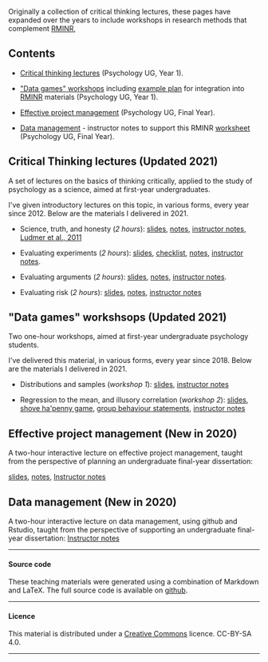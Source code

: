 
Originally a collection of critical thinking lectures, these pages have expanded over the years to include workshops in research methods that complement [RMINR](https://www.andywills.ingo/rminr/),

## Contents

- [Critical thinking lectures](#ct-lectures) (Psychology UG, Year 1).

- ["Data games" workshops](#ct-workshops) including [example plan](psyc411tara.md) for integration into [RMINR](https://andywills.info/rminr) materials (Psychology UG, Year 1).

- [Effective project management](#effective-project) (Psychology UG, Final Year).

- [Data management](#data-management) - instructor notes to support this RMINR [worksheet](https://www.andywills.info/rminr/data-github.html) (Psychology UG, Final Year).

<a name="ct-lectures"></a>

## Critical Thinking lectures (Updated 2021)

A set of lectures on the basics of thinking critically, applied to the study of
psychology as a science, aimed at first-year undergraduates. 

I've given introductory lectures on this topic, in various forms, every year
since 2012. Below are the materials I delivered in 2021.

- Science, truth, and honesty (_2 hours_):
   [slides](ScienceTruthHonestyInteract.pdf),
   [notes](ScienceTruthHonestyNotesInteract.html),
   [instructor notes](ScienceTruthHonestyInstructorInteract.html),
   [Ludmer et al., 2011](https://core.ac.uk/download/pdf/82103595.pdf)

- Evaluating experiments (_2 hours_):
   [slides](EvaluatingExperimentsInteract.pdf), 
   [checklist](ExperimentChecklist.md),
   [notes](EvaluatingExperimentsInteractNotes.md), 
   [instructor notes](EvaluatingExperimentsInstructorInteract.md).

- Evaluating arguments (_2 hours_):
   [slides](EvaluatingArgumentsInteract.pdf), 
   [notes](EvaluatingArgumentsInteractNotes.md), 
   [instructor notes](EvaluatingArgumentsInteractInstruct.md).

- Evaluating risk (_2 hours_): [slides](EvaluatingRiskInteract.pdf),
   [notes](EvaluatingRiskInteractNotes.html),
   [instructor notes](EvaluatingRiskInteractInstruct.md)

<a name="ct-workshops"></a>

## "Data games" workshsops (Updated 2021)

Two one-hour workshops, aimed at first-year undergraduate psychology students.

I've delivered this material, in various forms, every year since 2018. Below
are the materials I delivered in 2021.

- Distributions and samples (_workshop 1_):
       [slides](distributions-samples.pdf),
       [instructor notes](distributions-samples.html)

- Regression to the mean, and illusory correlation (_workshop 2_):
       [slides](regress-corr.pdf), 
       [shove ha'penny game](http://www.psy.plymouth.ac.uk/labplus/lp411ShoveHapenny/default.html), 
       [group behaviour statements](irr-corr.html), 
       [instructor notes](regress-corr.html)

<a name="effective-project"></a>

## Effective project management (New in 2020)

A two-hour interactive lecture on effective project management, taught from the perspective of planning an undergraduate final-year dissertation: 

[slides](ProjMan.pdf), 
[notes](ProjManNotes.md), 
[Instructor notes](ProjManInstruct.md)

<a name="data-management"></a>

## Data management (New in 2020)

A two-hour interactive lecture on data management, using github and Rstudio, taught from the perspective of supporting an undergraduate final-year dissertation:
[Instructor notes](data-management-instruct.md)

____

#### Source code

These teaching materials were generated using a combination of
Markdown and LaTeX. The full source code is available on
[github](https://github.com/ajwills72/critical-thinking).

___

#### Licence

This material is distributed under a [Creative
Commons](https://creativecommons.org/) licence. CC-BY-SA 4.0.

____

